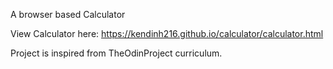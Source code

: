 A browser based Calculator 

View Calculator here: https://kendinh216.github.io/calculator/calculator.html

Project is inspired from TheOdinProject curriculum.
